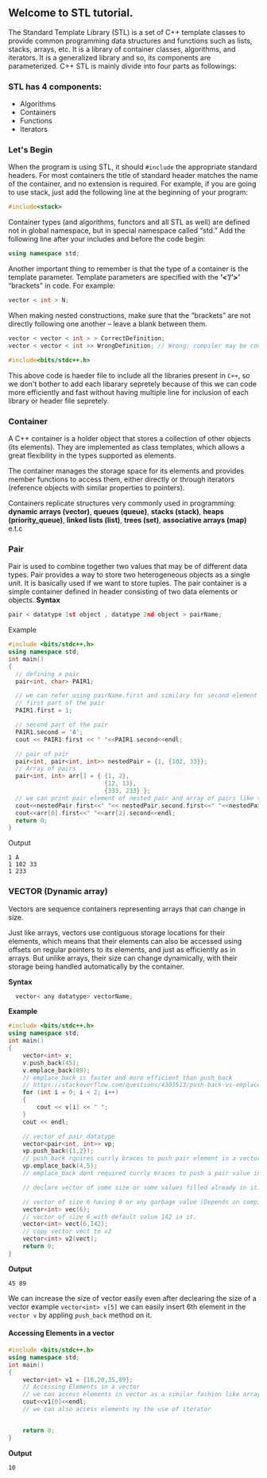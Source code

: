 ## Welcome to STL tutorial.

The Standard Template Library (STL) is a set of C++ template classes to provide common programming data structures and functions such as lists, stacks, arrays, etc. It is a library of container classes, algorithms, and iterators. It is a generalized library and so, its components are parameterized. C++ STL is mainly divide into four parts as followings:
### STL has 4 components:
- Algorithms
- Containers
- Functions
- Iterators

### Let's Begin

When the program is using STL, it should `#include` the appropriate standard headers. For most containers the title of standard header matches the name of the container, and no extension is required. For example, if you are going to use stack, just add the following line at the beginning of your program:

```c++ 
#include<stack>
```
Container types (and algorithms, functors and all STL as well) are defined not in global namespace, but in special namespace called “std.” Add the following line after your includes and before the code begin:

```c++ 
using namespace std;
```

Another important thing to remember is that the type of a container is the template parameter. Template parameters are specified with the **‘<’/’>’** “brackets” in code. For example:

```c++ 
vector < int > N;
```

When making nested constructions, make sure that the “brackets” are not directly following one another – leave a blank between them.
```c++ 
vector < vector < int > > CorrectDefinition;
vector < vector < int >> WrongDefinition; // Wrong: compiler may be confused by ‘operator > >’
```
```c++
#include<bits/stdc++.h>
```
This above code is haeder file to include all the libraries present in `C++`, so we don't bother to add each libarary sepretely because of this we can code more efficiently and fast without having multiple line for inclusion of each library or header file sepretely.

### Container

A C++ container is a holder object that stores a collection of other objects (its elements). They are implemented as class templates, which allows a great flexibility in the types supported as elements.

The container manages the storage space for its elements and provides member functions to access them, either directly or through iterators (reference objects with similar properties to pointers).

Containers replicate structures very commonly used in programming: **dynamic arrays (vector)**, **queues (queue)**, **stacks (stack)**, **heaps (priority_queue)**, **linked lists (list)**, **trees (set)**, **associative arrays (map)** e.t.c

### Pair

Pair is used to combine together two values that may be of different data types. Pair provides a way to store two heterogeneous objects as a single unit. It is basically used if we want to store tuples. The pair container is a simple container defined in <utility> header consisting of two data elements or objects.
**Syntax**
  ```c++
  pair < datatype 1st object , datatype 2nd object > pairName;
  ```
 Example
  ```c++
#include <bits/stdc++.h>
using namespace std;
int main()
{
    // defining a pair
    pair<int, char> PAIR1;
  
    // we can refer using pairName.first and similary for second element pairName .second
    // first part of the pair
    PAIR1.first = 1;

    // second part of the pair
    PAIR1.second = 'A';
    cout << PAIR1.first << " "<<PAIR1.second<<endl;
  
    // pair of pair
    pair<int, pair<int, int>> nestedPair = {1, {102, 33}};
    // Array of pairs
    pair<int, int> arr[] = { {1, 2},
                             {12, 13},
                             {333, 233} };
    // we can print pair element of nested pair and array of pairs like that
    cout<<nestedPair.first<<" "<< nestedPair.second.first<<" "<<nestedPair.second.second<<endl;
    cout<<arr[0].first<<" "<<arr[2].second<<endl;
    return 0;
}
  ```
 Output
```
1 A
1 102 33
1 233
```
### VECTOR (Dynamic array)
  
 Vectors are sequence containers representing arrays that can change in size.

Just like arrays, vectors use contiguous storage locations for their elements, which means that their elements can also be accessed using offsets on regular pointers to its elements, and just as efficiently as in arrays. But unlike arrays, their size can change dynamically, with their storage being handled automatically by the container.

**Syntax**
```c++
  vector< any datatype> vectorName;
```
**Example**
  
```c++
#include <bits/stdc++.h>
using namespace std;
int main()
{
    vector<int> v;
    v.push_back(45);
    v.emplace_back(89); 
    // emplace_back is faster and more efficient than push_back
    // https://stackoverflow.com/questions/4303513/push-back-vs-emplace-back
    for (int i = 0; i < 2; i++)
    {
        cout << v[i] << " ";
    }
    cout << endl;

    // vector of pair datatype
    vector<pair<int, int>> vp;
    vp.push_back({1,2});   
    // push_back rquires currly braces to push pair element in a vector.
    vp.emplace_back(4,5); 
    // emplace_back dont required currly braces to push a pair value in vector

    // declare vector of some size or some values filled already in it.

    // vector of size 6 having 0 or any garbage value (Depends on compiler).
    vector<int> vec(6); 
    // vector of size 6 with default value 142 in it.
    vector<int> vect(6,142); 
    // copy vector vect to v2
    vector<int> v2(vect); 
    return 0;
}
  ```
 **Output**
  ```
  45 89
  ```
We can increase the size of vector easily even after declearing the size of a vector example `vector<int> v[5]` we can easily insert 6th element in the `vector v` by appling `push_back` method on it.
#### Accessing Elements in a vector
```c++
#include <bits/stdc++.h>
using namespace std;
int main()
{
    vector<int> v1 = {10,20,35,89};
    // Accessing Elements in a vector
    // we can access elements in vector as a similar fashion like array.
    cout<<v1[0]<<endl;
    // we can also access elements ny the use of iterator


    return 0;
}
```
  **Output**
  ```
  10
  ```




